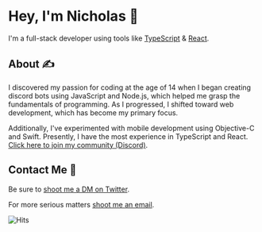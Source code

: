 # Hey, I'm Nicholas 👋

I'm a full-stack developer using tools like [TypeScript](https://www.typescriptlang.org/) & [React](https://reactjs.org/).<br />

## About ✍️
I discovered my passion for coding at the age of 14 when I began creating discord bots using JavaScript and Node.js, which helped me grasp the fundamentals of programming. As I progressed, I shifted toward web development, which has become my primary focus.

Additionally, I've experimented with mobile development using Objective-C and Swift. Presently, I have the most experience in TypeScript and React. [Click here to join my community (Discord)](https://notnick.io/community).

## Contact Me 💌
Be sure to <a href="https://twitter.com/heynickn">shoot me a DM on Twitter</a>.

For more serious matters <a href="mailto:hi@notnick.io">shoot me an email</a>.

![Hits](https://hits-app.vercel.app/hits?url=https%3A%2F%2Fgithub.com%2Falsonick)
